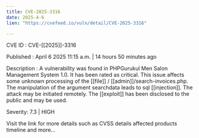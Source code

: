 ```yaml
---
title: CVE-2025-3316
date: 2025-4-6
lien: "https://cvefeed.io/vuln/detail/CVE-2025-3316"

---
```


CVE ID : CVE-[[2025]]-3316

Published :  April 6
2025
11:15 a.m. | 14 hours
50 minutes ago

Description : A vulnerability was found in PHPGurukul Men Salon Management System 1.0. It has been rated as critical. This issue affects some unknown processing of the  [[file]] / [[admin]]/search-invoices.php. The manipulation of the argument searchdata leads to sql  [[injection]]. The attack may be initiated remotely. The  [[exploit]] has been disclosed to the public and may be used.

Severity: 7.3 | HIGH

Visit the link for more details
such as CVSS details
affected products
timeline
and more...
